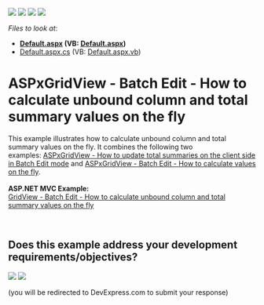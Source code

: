 <!-- default badges list -->
![](https://img.shields.io/endpoint?url=https://codecentral.devexpress.com/api/v1/VersionRange/128532799/16.1.4%2B)
[![](https://img.shields.io/badge/Open_in_DevExpress_Support_Center-FF7200?style=flat-square&logo=DevExpress&logoColor=white)](https://supportcenter.devexpress.com/ticket/details/T116925)
[![](https://img.shields.io/badge/📖_How_to_use_DevExpress_Examples-e9f6fc?style=flat-square)](https://docs.devexpress.com/GeneralInformation/403183)
[![](https://img.shields.io/badge/💬_Leave_Feedback-feecdd?style=flat-square)](#does-this-example-address-your-development-requirementsobjectives)
<!-- default badges end -->
<!-- default file list -->
*Files to look at*:

* **[Default.aspx](./CS/Default.aspx) (VB: [Default.aspx](./VB/Default.aspx))**
* [Default.aspx.cs](./CS/Default.aspx.cs) (VB: [Default.aspx.vb](./VB/Default.aspx.vb))
<!-- default file list end -->
# ASPxGridView - Batch Edit - How to calculate unbound column and total summary values on the fly


<p>This example illustrates how to calculate unbound column and total summary values on the fly. It combines the following two examples: <a href="https://www.devexpress.com/Support/Center/p/T114923">ASPxGridView - How to update total summaries on the client side in Batch Edit mode</a> and <a href="https://www.devexpress.com/Support/Center/p/T114539">ASPxGridView - Batch Edit - How to calculate values on the fly</a>.<br /><br /><strong>ASP.NET MVC Example:</strong><br /><a href="https://www.devexpress.com/Support/Center/p/T124151">GridView - Batch Edit - How to calculate unbound column and total summary values on the fly</a> </p>

<br/>


<!-- feedback -->
## Does this example address your development requirements/objectives?

[<img src="https://www.devexpress.com/support/examples/i/yes-button.svg"/>](https://www.devexpress.com/support/examples/survey.xml?utm_source=github&utm_campaign=asp-net-web-forms-grid-calculate-column-values-and-total-summaries-in-batch-mode&~~~was_helpful=yes) [<img src="https://www.devexpress.com/support/examples/i/no-button.svg"/>](https://www.devexpress.com/support/examples/survey.xml?utm_source=github&utm_campaign=asp-net-web-forms-grid-calculate-column-values-and-total-summaries-in-batch-mode&~~~was_helpful=no)

(you will be redirected to DevExpress.com to submit your response)
<!-- feedback end -->
